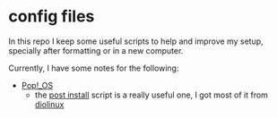 # config files

In this repo I keep some useful scripts to help and improve my setup, specially after formatting or in a new computer.

Currently, I have some notes for the following:

- [Pop!_OS](./pop_os/)
  - the [post install](./pop_os/postinstall.sh) script is a really useful one, I got most of it from [diolinux](https://github.com/Diolinux/pop-os-postinstall)
